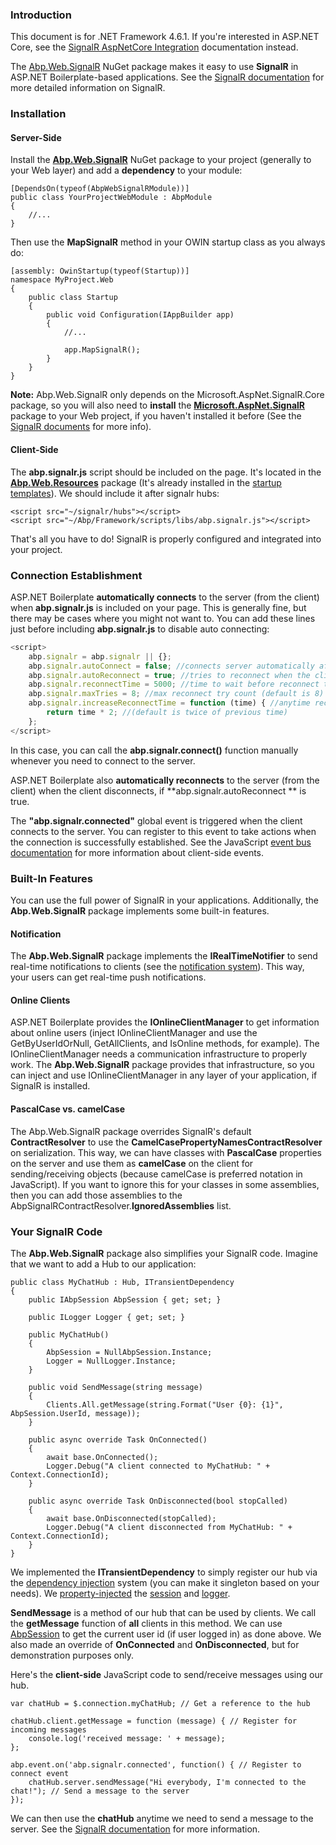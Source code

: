 ### Introduction

This document is for .NET Framework 4.6.1. If you're interested in ASP.NET
Core, see the [SignalR AspNetCore Integration](SignalR-AspNetCore-Integration.md) documentation instead.

The [Abp.Web.SignalR](http://www.nuget.org/packages/Abp.Web.SignalR) NuGet
package makes it easy to use **SignalR** in ASP.NET Boilerplate-based
applications. See the [SignalR documentation](http://www.asp.net/signalr)
for more detailed information on SignalR.

### Installation

#### Server-Side

Install the
[**Abp.Web.SignalR**](http://www.nuget.org/packages/Abp.Web.SignalR)
NuGet package to your project (generally to your Web layer) and add a
**dependency** to your module:

    [DependsOn(typeof(AbpWebSignalRModule))]
    public class YourProjectWebModule : AbpModule
    {
        //...
    }


Then use the **MapSignalR** method in your OWIN startup class as you always
do:

    [assembly: OwinStartup(typeof(Startup))]
    namespace MyProject.Web
    {
        public class Startup
        {
            public void Configuration(IAppBuilder app)
            {
                //...

                app.MapSignalR();
            }
        }
    }

**Note:** Abp.Web.SignalR only depends on the Microsoft.AspNet.SignalR.Core
package, so you will also need to **install** the
**[Microsoft.AspNet.SignalR](https://www.nuget.org/packages/Microsoft.AspNet.SignalR)**
package to your Web project, if you haven't installed it before (See the [SignalR
documents](http://www.asp.net/signalr) for more info).

#### Client-Side

The **abp.signalr.js** script should be included on the page. It's located
in the
**[Abp.Web.Resources](https://www.nuget.org/packages/Abp.Web.Resources)**
package (It's already installed in the [startup templates](/Templates)). We
should include it after signalr hubs:

    <script src="~/signalr/hubs"></script>
    <script src="~/Abp/Framework/scripts/libs/abp.signalr.js"></script>


That's all you have to do! SignalR is properly configured and integrated into your
project.

### Connection Establishment

ASP.NET Boilerplate **automatically connects** to the server (from the
client) when **abp.signalr.js** is included on your page. This is
generally fine, but there may be cases where you might not want to. You can add
these lines just before including **abp.signalr.js** to disable auto
connecting:

```javascript
<script>
    abp.signalr = abp.signalr || {};
    abp.signalr.autoConnect = false; //connects server automatically after page load (default true)
    abp.signalr.autoReconnect = true; //tries to reconnect when the client disconnects (default true)
    abp.signalr.reconnectTime = 5000; //time to wait before reconnect to the server (default is 5000 milisecond)
    abp.signalr.maxTries = 8; //max reconnect try count (default is 8)
    abp.signalr.increaseReconnectTime = function (time) { //anytime reconnection request gets fail abp will increase the time to wait before next request with using that function. 
        return time * 2; //(default is twice of previous time)
    };
</script>
```

In this case, you can call the **abp.signalr.connect()** function manually
whenever you need to connect to the server.

ASP.NET Boilerplate also **automatically reconnects** to the server
(from the client) when the client disconnects, if
**abp.signalr.autoReconnect ** is true.

The **"abp.signalr.connected"** global event is triggered when the client
connects to the server. You can register to this event to take actions
when the connection is successfully established. See the JavaScript [event
bus documentation](/Pages/Documents/Javascript-API/Event-Bus) for more
information about client-side events.

### Built-In Features

You can use the full power of SignalR in your applications. Additionally,
the **Abp.Web.SignalR** package implements some built-in features.

#### Notification

The **Abp.Web.SignalR** package implements the **IRealTimeNotifier** to send
real-time notifications to clients (see the [notification
system](/Pages/Documents/Notification-System)). This way, your users can get
real-time push notifications.

#### Online Clients

ASP.NET Boilerplate provides the **IOnlineClientManager** to get information
about online users (inject IOnlineClientManager and use the
GetByUserIdOrNull, GetAllClients, and IsOnline methods, for example).
The IOnlineClientManager needs a communication infrastructure to properly
work. The **Abp.Web.SignalR** package provides that infrastructure, so you
can inject and use IOnlineClientManager in any layer of your application,
if SignalR is installed.

#### PascalCase vs. camelCase

The Abp.Web.SignalR package overrides SignalR's default **ContractResolver**
to use the **CamelCasePropertyNamesContractResolver** on serialization.
This way, we can have classes with **PascalCase** properties on the server
and use them as **camelCase** on the client for sending/receiving
objects (because camelCase is preferred notation in JavaScript). If you
want to ignore this for your classes in some assemblies, then you can
add those assemblies to the AbpSignalRContractResolver.**IgnoredAssemblies**
list.

### Your SignalR Code

The **Abp.Web.SignalR** package also simplifies your SignalR code. Imagine
that we want to add a Hub to our application:

    public class MyChatHub : Hub, ITransientDependency
    {
        public IAbpSession AbpSession { get; set; }

        public ILogger Logger { get; set; }

        public MyChatHub()
        {
            AbpSession = NullAbpSession.Instance;
            Logger = NullLogger.Instance;
        }

        public void SendMessage(string message)
        {
            Clients.All.getMessage(string.Format("User {0}: {1}", AbpSession.UserId, message));
        }

        public async override Task OnConnected()
        {
            await base.OnConnected();
            Logger.Debug("A client connected to MyChatHub: " + Context.ConnectionId);
        }

        public async override Task OnDisconnected(bool stopCalled)
        {
            await base.OnDisconnected(stopCalled);
            Logger.Debug("A client disconnected from MyChatHub: " + Context.ConnectionId);
        }
    }

We implemented the **ITransientDependency** to simply register our hub via the
[dependency injection](/Pages/Documents/Dependency-Injection) system
(you can make it singleton based on your needs). We
[property-injected](/Pages/Documents/Dependency-Injection#property-injection-pattern)
the [session](/Pages/Documents/Abp-Session) and
[logger](/Pages/Documents/Logging).

**SendMessage** is a method of our hub that can be used by clients. We
call the **getMessage** function of **all** clients in this method. We can
use [AbpSession](/Pages/Documents/Abp-Session) to get the current user id
(if user logged in) as done above. We also made an override of **OnConnected** and
**OnDisconnected**, but for demonstration purposes only.

Here's the **client-side** JavaScript code to send/receive messages using
our hub.

    var chatHub = $.connection.myChatHub; // Get a reference to the hub

    chatHub.client.getMessage = function (message) { // Register for incoming messages
        console.log('received message: ' + message);
    };

    abp.event.on('abp.signalr.connected', function() { // Register to connect event
        chatHub.server.sendMessage("Hi everybody, I'm connected to the chat!"); // Send a message to the server
    });

We can then use the **chatHub** anytime we need to send a message to the
server. See the [SignalR documentation](http://www.asp.net/signalr) for
more information.
